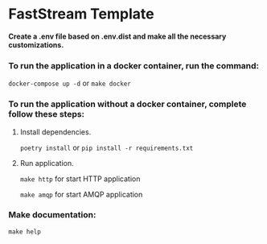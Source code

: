 # FastStream Template

**Create a .env file based on .env.dist and make all the necessary customizations.**

### To run the application in a docker container, run the command:
`docker-compose up -d` or `make docker`

### To run the application without a docker container, complete follow these steps:
1. Install dependencies.

    `poetry install` or `pip install -r requirements.txt`
2. Run application.

   `make http` for start HTTP application
   
   `make amqp` for start AMQP application

### Make documentation:
`make help`
